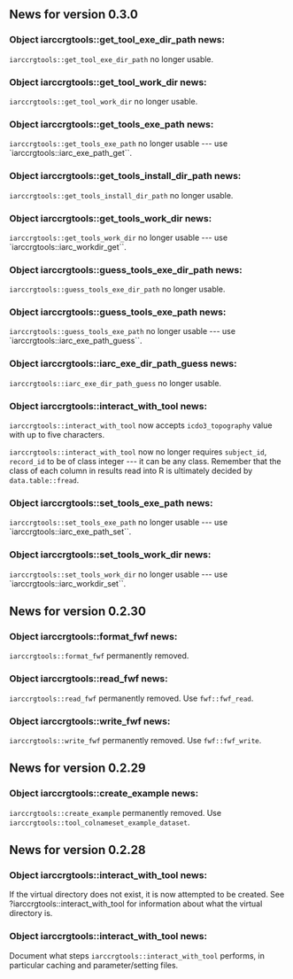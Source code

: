<!-- generated by R package codedoc; do not modify! -->

## News for version 0.3.0

### Object iarccrgtools::get_tool_exe_dir_path news:

`iarccrgtools::get_tool_exe_dir_path` no longer usable.

### Object iarccrgtools::get_tool_work_dir news:

`iarccrgtools::get_tool_work_dir` no longer usable.

### Object iarccrgtools::get_tools_exe_path news:

`iarccrgtools::get_tools_exe_path` no longer usable ---
use `iarccrgtools::iarc_exe_path_get``.

### Object iarccrgtools::get_tools_install_dir_path news:

`iarccrgtools::get_tools_install_dir_path` no longer usable.

### Object iarccrgtools::get_tools_work_dir news:

`iarccrgtools::get_tools_work_dir` no longer usable ---
use `iarccrgtools::iarc_workdir_get``.

### Object iarccrgtools::guess_tools_exe_dir_path news:

`iarccrgtools::guess_tools_exe_dir_path` no longer usable.

### Object iarccrgtools::guess_tools_exe_path news:

`iarccrgtools::guess_tools_exe_path` no longer usable ---
use `iarccrgtools::iarc_exe_path_guess``.

### Object iarccrgtools::iarc_exe_dir_path_guess news:

`iarccrgtools::iarc_exe_dir_path_guess` no longer usable.

### Object iarccrgtools::interact_with_tool news:

`iarccrgtools::interact_with_tool` now accepts `icdo3_topography` value with
up to five characters.

`iarccrgtools::interact_with_tool` now no longer requires `subject_id`,
`record_id` to be of class integer --- it can be any class. Remember that
the class of each column in results read into R is ultimately decided by
`data.table::fread`.

### Object iarccrgtools::set_tools_exe_path news:

`iarccrgtools::set_tools_exe_path` no longer usable ---
use `iarccrgtools::iarc_exe_path_set``.

### Object iarccrgtools::set_tools_work_dir news:

`iarccrgtools::set_tools_work_dir` no longer usable ---
use `iarccrgtools::iarc_workdir_set``.


## News for version 0.2.30

### Object iarccrgtools::format_fwf news:

`iarccrgtools::format_fwf` permanently removed.

### Object iarccrgtools::read_fwf news:

`iarccrgtools::read_fwf` permanently removed. Use
`fwf::fwf_read`.

### Object iarccrgtools::write_fwf news:

`iarccrgtools::write_fwf` permanently removed. Use
`fwf::fwf_write`.


## News for version 0.2.29

### Object iarccrgtools::create_example news:

`iarccrgtools::create_example` permanently removed. Use
`iarccrgtools::tool_colnameset_example_dataset`.


## News for version 0.2.28

### Object iarccrgtools::interact_with_tool news:

If the virtual directory does not exist, it is now attempted to be
created. See ?iarccrgtools::interact_with_tool for information about
what the virtual directory is.

### Object iarccrgtools::interact_with_tool news:

Document what steps `iarccrgtools::interact_with_tool` performs, in
particular caching and parameter/setting files.


